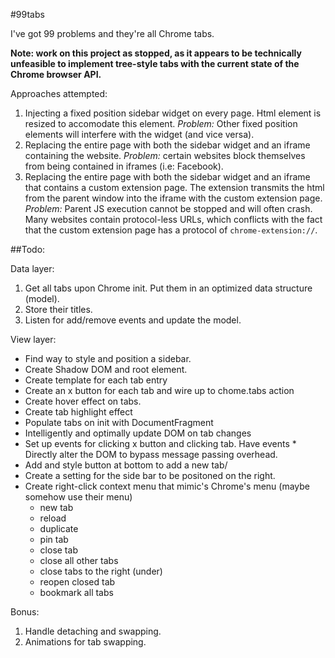 #99tabs

I've got 99 problems and they're all Chrome tabs.

**Note: work on this project as stopped, as it appears to be technically unfeasible to implement tree-style tabs with the current state of the Chrome browser API.**

Approaches attempted:

1. Injecting a fixed position sidebar widget on every page. Html element is resized to accomodate this element. *Problem:* Other fixed position elements will interfere with the widget (and vice versa).
2. Replacing the entire page with both the sidebar widget and an iframe containing the website. *Problem:* certain websites block themselves from being contained in iframes (i.e: Facebook).
3. Replacing the entire page with both the sidebar widget and an iframe that contains a custom extension page. The extension transmits the html from the parent window into the iframe with the custom extension page. *Problem:* Parent JS execution cannot be stopped and will often crash. Many websites contain protocol-less URLs, which conflicts with the fact that the custom extension page has a protocol of `chrome-extension://`.

##Todo:

Data layer:  

1. Get all tabs upon Chrome init. Put them in an optimized data structure (model).
2. Store their titles.
3. Listen for add/remove events and update the model.

View layer:  

* Find way to style and position a sidebar.
* Create Shadow DOM and root element.
* Create template for each tab entry
* Create an x button for each tab and wire up to chome.tabs action
* Create hover effect on tabs.
* Create tab highlight effect
* Populate tabs on init with DocumentFragment
* Intelligently and optimally update DOM on tab changes
* Set up events for clicking x button and clicking tab. Have events * Directly alter the DOM to bypass message passing overhead.
* Add and style button at bottom to add a new tab/
* Create a setting for the side bar to be positoned on the right.
* Create right-click context menu that mimic's Chrome's menu (maybe somehow use their menu)
    * new tab
    * reload
    * duplicate 
    * pin tab
    * close tab
    * close all other tabs
    * close tabs to the right (under)
    * reopen closed tab
    * bookmark all tabs

Bonus:  

1. Handle detaching and swapping.
2. Animations for tab swapping.